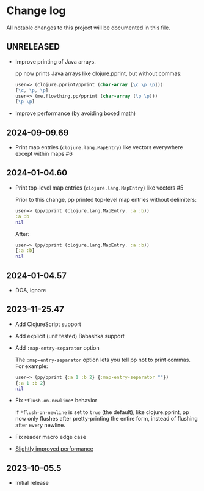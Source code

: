 # Change log

All notable changes to this project will be documented in this file.

## UNRELEASED

- Improve printing of Java arrays.

  pp now prints Java arrays like clojure.pprint, but without commas:

  ```clojure
  user=> (clojure.pprint/pprint (char-array [\c \p \p]))
  [\c, \p, \p]
  user=> (me.flowthing.pp/pprint (char-array [\p \p]))
  [\p \p]
  ```

- Improve performance (by avoiding boxed math)

## 2024-09-09.69

- Print map entries (`clojure.lang.MapEntry`) like vectors everywhere except within maps #6

## 2024-01-04.60

- Print top-level map entries (`clojure.lang.MapEntry`) like vectors #5

  Prior to this change, pp printed top-level map entries without delimiters:

  ```clojure
  user=> (pp/pprint (clojure.lang.MapEntry. :a :b))
  :a :b
  nil
  ```

  After:

  ```clojure
  user=> (pp/pprint (clojure.lang.MapEntry. :a :b))
  [:a :b]
  nil
  ```

## 2024-01-04.57

- DOA, ignore

## 2023-11-25.47

- Add ClojureScript support
- Add explicit (unit tested) Babashka support
- Add `:map-entry-separator` option

  The `:map-entry-separator` option lets you tell pp not to print
  commas. For example:

  ```clojure
  user=> (pp/pprint {:a 1 :b 2} {:map-entry-separator ""})
  {:a 1 :b 2}
  nil
  ```

- Fix `*flush-on-newline*` behavior

  If `*flush-on-newline` is set to `true` (the default), like clojure.pprint, pp now only flushes after pretty-printing the entire form, instead of flushing after every newline.

- Fix reader macro edge case
- [Slightly improved performance](https://github.com/eerohele/pp/actions/runs/6990886744/job/19020851938#step:6:202)

## 2023-10-05.5

- Initial release
